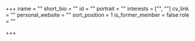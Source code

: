 +++
name = ""
short_bio = ""
id = ""
portrait = ""
interests = ["", ""]
cv_link = ""
personal_website = ""
sort_position = 1
is_former_member = false
role = ""

+++

